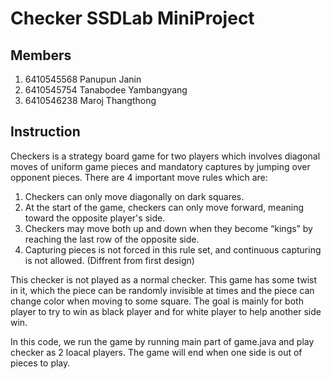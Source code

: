 # Checker SSDLab MiniProject

## Members

1. 6410545568 Panupun Janin
2. 6410545754 Tanabodee Yambangyang
3. 6410546238 Maroj Thangthong

## Instruction

Checkers is a strategy board game for two players which involves diagonal moves of uniform game pieces and mandatory captures by jumping over opponent pieces. 
There are 4 important move rules which are:
1. Checkers can only move diagonally on dark squares.
2. At the start of the game, checkers can only move forward, meaning toward the opposite player's side.
3. Checkers may move both up and down when they become “kings” by reaching the last row of the opposite side.
4. Capturing pieces is not forced in this rule set, and continuous capturing is not allowed. (Diffrent from first design)

This checker is not played as a normal checker.
This game has some twist in it, which the piece can be randomly invisible at times and the piece can change color when moving to some square.
The goal is mainly for both player to try to win as black player and for white player to help another side win.

In this code, we run the game by running main part of game.java and play checker as 2 loacal players.
The game will end when one side is out of pieces to play.
